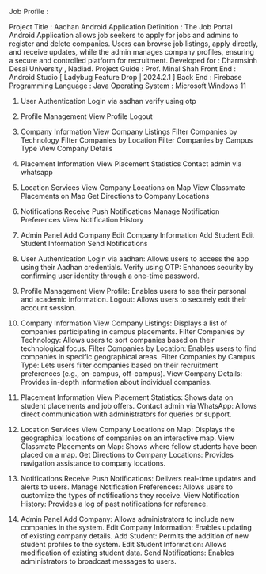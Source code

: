 Job Profile :

Project Title : Aadhan Android Application
Definition : The Job Portal Android Application allows job seekers to
apply for jobs and admins to register and delete
companies. Users can browse job listings, apply directly,
and receive updates, while the admin manages company
profiles, ensuring a secure and controlled platform for
recruitment.
Developed for : Dharmsinh Desai University , Nadiad.
Project Guide : Prof. Minal Shah
Front End : Android Studio [ Ladybug Feature Drop | 2024.2.1 ]
Back End : Firebase
Programming Language : Java
Operating System : Microsoft Windows 11

1. User Authentication
    Login via aadhan
    verify using otp

2. Profile Management
    View Profile
    Logout

3. Company Information
    View Company Listings
    Filter Companies by Technology
    Filter Companies by Location
    Filter Companies by Campus Type
    View Company Details

4. Placement Information
    View Placement Statistics
    Contact admin via whatsapp

5. Location Services
    View Company Locations on Map
    View Classmate Placements on Map
    Get Directions to Company Locations

6. Notifications
    Receive Push Notifications
    Manage Notification Preferences
    View Notification History

7. Admin Panel
    Add Company
    Edit Company Information
    Add Student
    Edit Student Information
    Send Notifications




1. User Authentication
    Login via aadhan: Allows users to access the app using their Aadhan credentials.
    Verify using OTP: Enhances security by confirming user identity through a one-time password.
2. Profile Management
    View Profile: Enables users to see their personal and academic information.
    Logout: Allows users to securely exit their account session.
3. Company Information
    View Company Listings: Displays a list of companies participating in campus placements.
    Filter Companies by Technology: Allows users to sort companies based on their technological focus.
    Filter Companies by Location: Enables users to find companies in specific geographical areas.
    Filter Companies by Campus Type: Lets users filter companies based on their recruitment preferences (e.g., on-campus, off-campus).
    View Company Details: Provides in-depth information about individual companies.
4. Placement Information
    View Placement Statistics: Shows data on student placements and job offers.
    Contact admin via WhatsApp: Allows direct communication with administrators for queries or support.
5. Location Services
    View Company Locations on Map: Displays the geographical locations of companies on an interactive map.
    View Classmate Placements on Map: Shows where fellow students have been placed on a map.
    Get Directions to Company Locations: Provides navigation assistance to company locations.
6. Notifications
    Receive Push Notifications: Delivers real-time updates and alerts to users.
    Manage Notification Preferences: Allows users to customize the types of notifications they receive.
    View Notification History: Provides a log of past notifications for reference.
7. Admin Panel
    Add Company: Allows administrators to include new companies in the system.
    Edit Company Information: Enables updating of existing company details.
    Add Student: Permits the addition of new student profiles to the system.
    Edit Student Information: Allows modification of existing student data.
    Send Notifications: Enables administrators to broadcast messages to users.